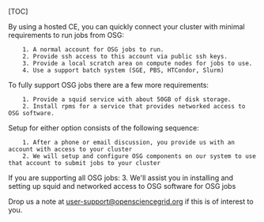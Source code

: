 [title]: - "OSG Hosted CE"

[TOC] 

By using a hosted CE, you can quickly connect your cluster with minimal
requirements to run jobs from OSG:

        1. A normal account for OSG jobs to run.
        2. Provide ssh access to this account via public ssh keys.
        3. Provide a local scratch area on compute nodes for jobs to use.
        4. Use a support batch system (SGE, PBS, HTCondor, Slurm)

To fully support OSG jobs there are a few more requirements: 
       
        1. Provide a squid service with about 50GB of disk storage.
        2. Install rpms for a service that provides networked access to OSG software.

Setup for either option consists of the following sequence:
  
        1. After a phone or email discussion, you provide us with an account with access to your cluster 
        2. We will setup and configure OSG components on our system to use that account to submit jobs to your cluster
If you are supporting all OSG jobs:
        3. We'll assist you in installing and setting up squid and networked access to OSG software for OSG jobs 

Drop us a note at [user-support@opensciencegrid.org](mailto:user-support@opensciencegrid.org) if this is of interest to you.

[atlas]: http://connect.usatlas.org

